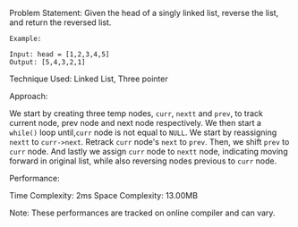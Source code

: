 Problem Statement: Given the head of a singly linked list, reverse the list, and return the reversed list.

```
Example:

Input: head = [1,2,3,4,5]
Output: [5,4,3,2,1]

```

Technique Used: Linked List, Three pointer

Approach:

We start by creating three temp nodes, `curr`, `nextt` and `prev`, to track current node, prev node and next node respectively. We then start a `while()` loop until,`curr` node is not equal to `NULL`. We start by reassigning `nextt` to `curr->next`. Retrack `curr` node's `next` to `prev`. Then, we shift `prev` to `curr` node. And lastly we assign `curr` node to `nextt` node, indicating moving forward in original list, while also reversing nodes previous to `curr` node.

Performance:

Time Complexity: 2ms
Space Complexity: 13.00MB

Note: These performances are tracked on online compiler and can vary.
